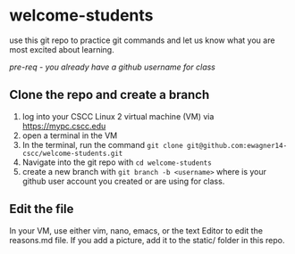 # welcome-students
use this git repo to practice git commands and let us know what you are most excited about learning.

*pre-req - you already have a github username for class*

## Clone the repo and create a branch

1) log into your CSCC Linux 2 virtual machine (VM) via https://mypc.cscc.edu
2) open a terminal in the VM
3) In the terminal, run the command `git clone git@github.com:ewagner14-cscc/welcome-students.git`
4) Navigate into the git repo with `cd welcome-students`
5) create a new branch with `git branch -b <username>` where *<username>* is your github user account you created or are using for class.

## Edit the file
  
  In your VM, use either vim, nano, emacs, or the text Editor to edit the reasons.md file. If you add a picture, add it to the static/ folder in this repo.   
